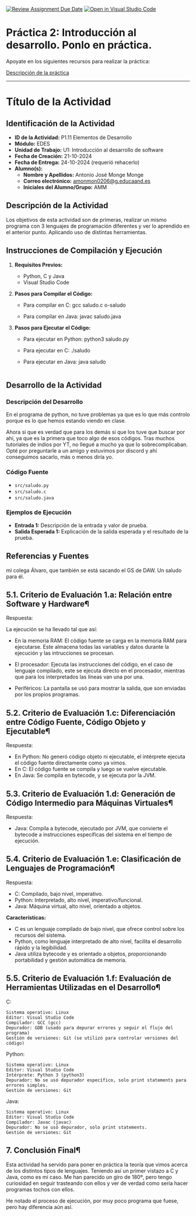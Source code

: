 [![Review Assignment Due Date](https://classroom.github.com/assets/deadline-readme-button-22041afd0340ce965d47ae6ef1cefeee28c7c493a6346c4f15d667ab976d596c.svg)](https://classroom.github.com/a/9J9TrW2r)
[![Open in Visual Studio Code](https://classroom.github.com/assets/open-in-vscode-2e0aaae1b6195c2367325f4f02e2d04e9abb55f0b24a779b69b11b9e10269abc.svg)](https://classroom.github.com/online_ide?assignment_repo_id=16609156&assignment_repo_type=AssignmentRepo)
# Práctica 2: Introducción al desarrollo. Ponlo en práctica. 

Apoyate en los siguientes recursos para realizar la práctica:

[Descripción de la práctica](https://revilofe.github.io/section3/u01/practica/EDES-U1.-Practica011/)


---

# Título de la Actividad

## Identificación de la Actividad
- **ID de la Actividad:** P1.11 Elementos de Desarrollo
- **Módulo:** EDES
- **Unidad de Trabajo:** U1: Introducción al desarrollo de software
- **Fecha de Creación:** 21-10-2024
- **Fecha de Entrega:** 24-10-2024 (requerió rehacerlo)
- **Alumno(s):** 
  - **Nombre y Apellidos:** Antonio José Monge Monge
  - **Correo electrónico:** amonmon0206@g.educaand.es
  - **Iniciales del Alumno/Grupo:** AMM

## Descripción de la Actividad
Los objetivos de esta actividad son de primeras, realizar un mismo programa con 3 lenguajes de programación diferentes y ver lo aprendido en el anterior punto. Aplicando uso de distintas herramientas.

## Instrucciones de Compilación y Ejecución
1. **Requisitos Previos:**
   - Python, C y Java
   - Visual Studio Code

2. **Pasos para Compilar el Código:**
   - Para compilar en C:
   gcc saludo.c o-saludo

   - Para compilar en Java:
   javac saludo.java
   

3. **Pasos para Ejecutar el Código:**
   - Para ejecutar en Python:
   python3 saludo.py
   
   - Para ejecutar en C:
   ./saludo

   - Para ejecutar en Java:
   java saludo

   ```

## Desarrollo de la Actividad
### Descripción del Desarrollo
En el programa de python, no tuve problemas ya que es lo que más controlo porque es lo que hemos estando viendo en clase.

Ahora si que es verdad que para los demás si que los tuve que buscar por ahí, ya que es la primera que toco algo de esos códigos. Tras muchos tutoriales de indios por YT, no llegué a mucho ya que lo sobrecomplicaban. Opté por preguntarle a un amigo y estuvimos por discord y ahí conseguimos sacarlo, más o menos diría yo. 

### Código Fuente
- `src/saludo.py`
- `src/saludo.c`
- `src/saludo.java` 

### Ejemplos de Ejecución
- **Entrada 1:** Descripción de la entrada y valor de prueba.
- **Salida Esperada 1:** Explicación de la salida esperada y el resultado de la prueba.

## Referencias y Fuentes
mi colega Álvaro, que también se está sacando el GS de DAW. Un saludo para él.

## 5.1. Criterio de Evaluación 1.a: Relación entre Software y Hardware¶

Respuesta: 

La ejecución se ha llevado tal que así:

- En la memoria RAM: El código fuente se carga en la memoria RAM para ejecutarse. Este almacena todas las variables y datos durante la ejecución y las intrucciones se procesan.

- El procesador: Ejecuta las instrucciones del código, en el caso de lenguaje compilado, este se ejecuta directo en el procesador, mientras que para los interpretados las líneas van una por una.

- Periféricos: La pantalla se usó para mostrar la salida, que son enviadas por los propios programas. 

## 5.2. Criterio de Evaluación 1.c: Diferenciación entre Código Fuente, Código Objeto y Ejecutable¶

Respuesta:

- En Python: No generó código objeto ni ejecutable, el intérprete ejecuta el código fuente directamente como ya vimos.
- En C: El código fuente se compila y luego se vuelve ejecutable.
- En Java: Se compila en bytecode, y se ejecuta por la JVM.

## 5.3. Criterio de Evaluación 1.d: Generación de Código Intermedio para Máquinas Virtuales¶

Respuesta: 

- Java: Compila a bytecode, ejecutado por JVM, que convierte el bytecode a instrucciones específicas del sistema en el tiempo de ejecución.


## 5.4. Criterio de Evaluación 1.e: Clasificación de Lenguajes de Programación¶

Respuesta: 

- C: Compilado, bajo nivel, imperativo.
- Python: Interpretado, alto nivel, imperativo/funcional.
- Java: Máquina virtual, alto nivel, orientado a objetos.

 **Características:**
   - C es un lenguaje compilado de bajo nivel, que ofrece control sobre los recursos del sistema.
   - Python, como lenguaje interpretado de alto nivel, facilita el   desarrollo rápido y la legibilidad.
   - Java utiliza bytecode y es orientado a objetos, proporcionando portabilidad y gestión automática de memoria.

## 5.5. Criterio de Evaluación 1.f: Evaluación de Herramientas Utilizadas en el Desarrollo¶

C:

    Sistema operativo: Linux
    Editor: Visual Studio Code
    Compilador: GCC (gcc)
    Depurador: GDB (usado para depurar errores y seguir el flujo del programa)
    Gestión de versiones: Git (se utilizó para controlar versiones del código)

Python:

    Sistema operativo: Linux
    Editor: Visual Studio Code
    Intérprete: Python 3 (python3)
    Depurador: No se usó depurador específico, solo print statements para errores simples.
    Gestión de versiones: Git

Java:

    Sistema operativo: Linux
    Editor: Visual Studio Code
    Compilador: Javac (javac)
    Depurador: No se usó depurador, solo print statements.
    Gestión de versiones: Git


## 7. Conclusión Final¶

Esta actividad ha servido para poner en práctica la teoría que vimos acerca de los distintos tipos de lenguajes. Teniendo así un primer vistazo a C y Java, como es mi caso. Me han parecido un giro de 180º, pero tengo curiosidad en seguir trasteando con ellos y ver de verdad como sería hacer programas tochos con ellos. 

He notado el proceso de ejecución, por muy poco programa que fuese, pero hay diferencia aún así.




